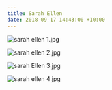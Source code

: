 ```yaml
---
title: Sarah Ellen
date: 2018-09-17 14:43:00 +10:00
---
```


![sarah ellen 1.jpg](/uploads/sarah%20ellen%201.jpg)

![sarah ellen 2.jpg](/uploads/sarah%20ellen%202.jpg)

![sarah Ellen 3.jpg](/uploads/sarah%20Ellen%203.jpg)

![sarah ellen 4.jpg](/uploads/sarah%20ellen%204.jpg)

